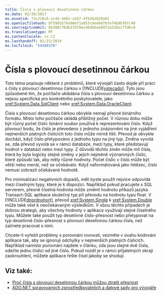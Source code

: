 ```yaml
---
title: Čísla s plovoucí desetinnou čárkou
ms.date: 03/30/2017
ms.assetid: 73c218c6-1c44-4402-a167-4f6262629a91
ms.openlocfilehash: 8f5985576e966f1a853c9ee8d7bfef4b9bf6fc40
ms.sourcegitcommit: 6b308cf6d627d78ee36dbbae8972a310ac7fd6c8
ms.translationtype: MT
ms.contentlocale: cs-CZ
ms.lasthandoff: 01/23/2019
ms.locfileid: "54589370"
---
```

# <a name="floating-point-numbers"></a>Čísla s plovoucí desetinnou čárkou
Toto téma popisuje některé z problémů, které vývojáři často dojde při práci s čísly s plovoucí desetinnou čárkou v [!INCLUDE[vstecado](../../../../includes/vstecado-md.md)]. Tyto jsou způsobené tím, že počítače ukládána čísla s plovoucí desetinnou čárkou a nejsou specifická pro konkrétního poskytovatele, jako <xref:System.Data.SqlClient> nebo <xref:System.Data.OracleClient>.  
  
 Čísla s plovoucí desetinnou čárkou obvykle nemají přesné binárního formátu. Místo toho počítače ukládá přibližný počet. V různou dobu může být různý počet číslic binární soubor používá k reprezentování číslo. Když plovoucí bodu, že číslo je převedeno z jednoho znázornění na jiné vyjádření nejmenších platných číslicích toto číslo může mírně lišit. Převod je obvykle dochází, když číslo přetypováno z jednoho typu na jiný typ. Změna vyvolá se, zda převod vyvolá se v rámci databáze, mezi typy, které představují hodnot v databázi nebo mezi typy. Z důvodů těchto změn může mít čísla, která by byla logicky stejné změny v jejich nejméně významných číslic, které způsobí tak, aby měly různé hodnoty. Počet číslic v číslo může být větší nebo menší, než se očekávalo. Když naformátovaná jako řetězec, číslo nemusí zobrazit očekávané hodnotě.  
  
 Pro minimalizaci negativních dopadů, měli byste použít nejvíce odpovídá mezi číselnými typy, které je k dispozici. Například pokud pracujete s SQL serverem, přesné číselná hodnota může změnit hodnotu příkazů jazyka Transact-SQL aplikace skutečný typ při převodu na hodnotu typu float. V [!INCLUDE[dnprdnshort](../../../../includes/dnprdnshort-md.md)], převod <xref:System.Single> k <xref:System.Double> může také vést k neočekávaným výsledkům. V obou těchto případech je dobrou strategii, aby všechny hodnoty v aplikace využívají stejné číselného typu. Můžete také použít typ desetinné číslo-přesnost nebo přetypovat na typ desetinné číslo-přesnost s plovoucí desetinnou čárkou čísla, než začnete pracovat s nimi.  
  
 Chcete-li vyřešit problémy s porovnání rovnosti, vezměte v úvahu kódování aplikace tak, aby se ignorují odchylky v nejmenších platných číslicích. Například namísto porovnání najdete v článku, zda jsou stejné dvě čísla, odečte jednu číslici od jiné číslo. Pokud rozdíl je v rámci přijatelných okraji zaokrouhlení, můžete aplikace řešte čísel jakoby se shodují.  
  
## <a name="see-also"></a>Viz také:
- [Proč čísla s plovoucí desetinnou čárkou můžou ztratit přesnost](https://msdn.microsoft.com/library/1acb1add-ac06-4134-a2fd-aff13d8c4c15)
- [ADO.NET spravovaných zprostředkovatelích a datové sady pro vývojáře](https://go.microsoft.com/fwlink/?LinkId=217917)
